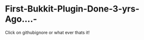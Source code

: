 First-Bukkit-Plugin-Done-3-yrs-Ago....-
=======================================
Click on githubignore or what
ever thats it!
